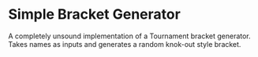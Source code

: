 # Simple Bracket Generator
A completely unsound implementation of a Tournament bracket generator. Takes names as inputs and generates a random knok-out style bracket. 
